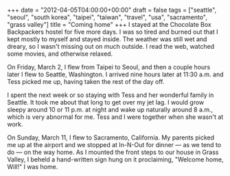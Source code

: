 +++
date = "2012-04-05T04:00:00+00:00"
draft = false
tags = ["seattle", "seoul", "south korea", "taipei", "taiwan", "travel", "usa", "sacramento", "grass valley"]
title = "Coming home"
+++
I stayed at the Chocolate Box Backpackers hostel for five more days. I was so tired and burned out that I kept mostly to myself and stayed inside. The weather was still wet and dreary, so I wasn't missing out on much outside. I read the web, watched some movies, and otherwise relaxed.

On Friday, March 2, I flew from Taipei to Seoul, and then a couple hours later I flew to Seattle, Washington. I arrived nine hours later at 11:30 a.m. and Tess picked me up, having taken the rest of the day off.

I spent the next week or so staying with Tess and her wonderful family in Seattle. It took me about that long to get over my jet lag. I would grow sleepy around 10 or 11 p.m. at night and wake up naturally around 8 a.m., which is very abnormal for me. Tess and I were together when she wasn't at work.

On Sunday, March 11, I flew to Sacramento, California. My parents picked me up at the airport and we stopped at In-N-Out for dinner — as we tend to do — on the way home. As I mounted the front steps to our house in Grass Valley, I beheld a hand-written sign hung on it proclaiming, "Welcome home, Will!" I was home.